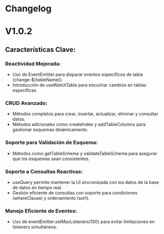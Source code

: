 # Changelog
# V1.0.2

## Características Clave:
### Reactividad Mejorada:

- Uso de EventEmitter para disparar eventos específicos de tabla (change-${tableName}).
- Introducción de useWatchTable para escuchar cambios en tablas específicas.

### CRUD Avanzado:

- Métodos completos para crear, insertar, actualizar, eliminar y consultar datos.
- Métodos adicionales como createIndex y addTableColumns para gestionar esquemas dinámicamente.

### Soporte para Validación de Esquema:

- Métodos como getTableSchema y validateTableSchema para asegurar que los esquemas sean consistentes.

### Soporte a Consultas Reactivas:

- useQuery permite mantener la UI sincronizada con los datos de la base de datos en tiempo real.
- Gestión eficiente de consultas con soporte para condiciones (whereClause) y ordenamiento (sort).


### Manejo Eficiente de Eventos:

- Uso de eventEmitter.setMaxListeners(100) para evitar limitaciones en listeners simultáneos.